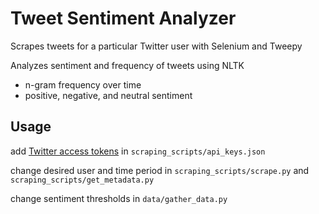 
# Tweet Sentiment Analyzer
Scrapes tweets for a particular Twitter user with Selenium and Tweepy

Analyzes sentiment and frequency of tweets using NLTK
* n-gram frequency over time
* positive, negative, and neutral sentiment

## Usage
add [Twitter access tokens](https://developer.twitter.com/en/docs/basics/authentication/guides/access-tokens) in `scraping_scripts/api_keys.json`

change desired user and time period in `scraping_scripts/scrape.py` and `scraping_scripts/get_metadata.py`

change sentiment thresholds in `data/gather_data.py`

